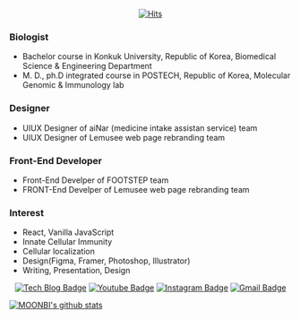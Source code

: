 
<!--
**windowrainYOON/windowrainYOON** is a ✨ _special_ ✨ repository because its `README.md` (this file) appears on your GitHub profile.

Here are some ideas to get you started:

- 🔭 I’m currently working on ...
- 🌱 I’m currently learning ...
- 👯 I’m looking to collaborate on ...
- 🤔 I’m looking for help with ...
- 💬 Ask me about ...
- 📫 How to reach me: ...
- 😄 Pronouns: ...
- ⚡ Fun fact: ...
-->


<div align=center>

[![Hits](https://hits.seeyoufarm.com/api/count/incr/badge.svg?url=https://github.com/windowrainYOON)](https://hits.seeyoufarm.com) 

</div>

### Biologist
- Bachelor course in Konkuk University, Republic of Korea, Biomedical Science & Engineering Department
- M. D., ph.D integrated course in POSTECH, Republic of Korea, Molecular Genomic & Immunology lab

### Designer
- UIUX Designer of aiNar (medicine intake assistan service) team
- UIUX Designer of Lemusee web page rebranding team

### Front-End Developer
- Front-End Develper of FOOTSTEP team
- FRONT-End Develper of Lemusee web page rebranding team

### Interest
- React, Vanilla JavaScript
- Innate Cellular Immunity
- Cellular localization
- Design(Figma, Framer, Photoshop, Illustrator)
- Writing, Presentation, Design

<div align=center>

[![Tech Blog Badge](http://img.shields.io/badge/-Tech%20blog-black?style=flat-square&logo=github&link=https://velog.io/@bomrom97)](https://velog.io/@bomrom97) 
[![Youtube Badge](https://img.shields.io/badge/Youtube-ff0000?style=flat-square&logo=youtube&link=https://www.youtube.com/channel/UCGagrr6S5Q8dGXkxnT-ScmA)](https://www.youtube.com/channel/UCGagrr6S5Q8dGXkxnT-ScmA) 
[![Instagram Badge](https://img.shields.io/badge/-Instagram-dd2a7b?style=flat-square&logo=instagram&logoColor=white&link=https://www.instagram.com/changmoonbi/)](https://www.instagram.com/changmoonbi/) 
[![Gmail Badge](https://img.shields.io/badge/-Gmail-d14836?style=flat-square&logo=Gmail&logoColor=white&link=mailto:ckddn7806@gmail.com)](mailto:ckddn7806@gmail.com)
</div>

[![MOONBI's github stats](https://github-readme-stats.vercel.app/api?username=windowrainYOON)](https://github.com/anuraghazra/github-readme-stats)


